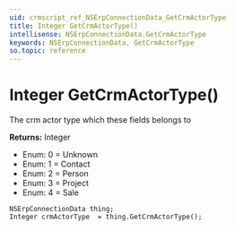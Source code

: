 ```yaml
---
uid: crmscript_ref_NSErpConnectionData_GetCrmActorType
title: Integer GetCrmActorType()
intellisense: NSErpConnectionData.GetCrmActorType
keywords: NSErpConnectionData, GetCrmActorType
so.topic: reference
---
```


# Integer GetCrmActorType()

The crm actor type which these fields belongs to

**Returns:** Integer

* Enum: 0 = Unknown
* Enum: 1 = Contact
* Enum: 2 = Person
* Enum: 3 = Project
* Enum: 4 = Sale

```crmscript
NSErpConnectionData thing;
Integer crmActorType  = thing.GetCrmActorType();
```

